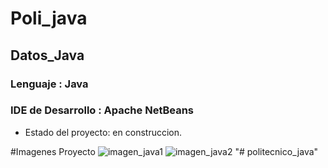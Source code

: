 <h1>Poli_java </h1>

<h2>Datos_Java</h2>

<h3>Lenguaje : Java</h3>

<h3>IDE de Desarrollo : Apache NetBeans</h3>

- Estado del proyecto: en construccion.

#Imagenes Proyecto 
![imagen_java1](https://github.com/user-attachments/assets/b726c044-fe94-4524-bfb4-2254396d624c)
![imagen_java2](https://github.com/user-attachments/assets/6ab44118-23ab-4114-8162-2a0da2d4b6d6)
"# politecnico_java" 
